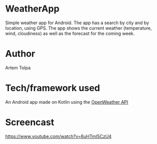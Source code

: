 # WeatherApp

Simple weather app for Android. The app has a search by city and by location, using GPS.
The app shows the current weather (temperature, wind, cloudiness) as well as the forecast for the coming week.

# Author

Artem Tolpa

# Tech/framework used

An Android app made on Kotlin using the [OpenWeather API](https://openweathermap.org/api)

# Screencast

https://www.youtube.com/watch?v=6uHTmI5CzU4
